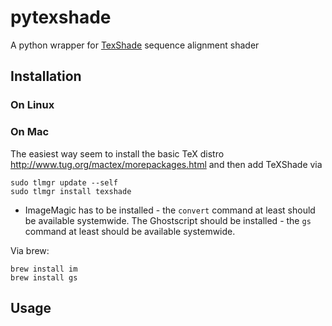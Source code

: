 # pytexshade
A python wrapper for [TexShade](https://ctan.org/pkg/texshade?lang=en) sequence alignment shader

## Installation
### On Linux


### On Mac
The easiest way seem to install the basic TeX distro
http://www.tug.org/mactex/morepackages.html
and then add TeXShade via
```
sudo tlmgr update --self
sudo tlmgr install texshade
```

- ImageMagic has to be installed - the `convert` command at least should be available systemwide.
The Ghostscript should be installed - the `gs` command at least should be available systemwide.

Via brew:
```
brew install im
brew install gs
```

## Usage
